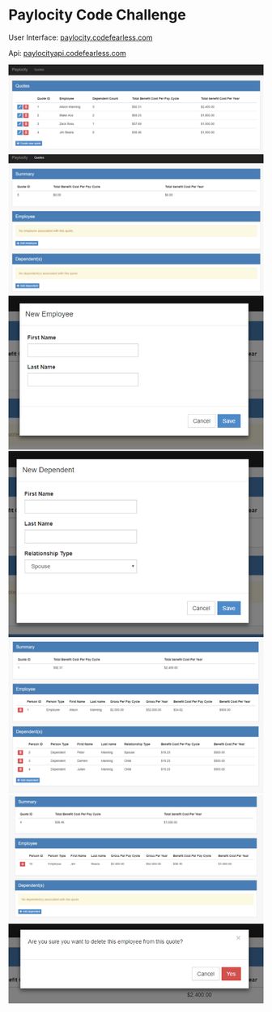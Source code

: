 <h1>Paylocity Code Challenge</h1>

User Interface: <a href="http://paylocity.codefearless.com">paylocity.codefearless.com</a>

Api: <a href="http://paylocityapi.codefearless.com">paylocityapi.codefearless.com</a>

<img src="https://github.com/mikerosol/paylocity/blob/master/ScreenShots/1.PNG"><br>
<img src="https://github.com/mikerosol/paylocity/blob/master/ScreenShots/2.PNG"><br>
<img src="https://github.com/mikerosol/paylocity/blob/master/ScreenShots/3.PNG"><br>
<img src="https://github.com/mikerosol/paylocity/blob/master/ScreenShots/4.PNG"><br>
<img src="https://github.com/mikerosol/paylocity/blob/master/ScreenShots/5.PNG"><br>
<img src="https://github.com/mikerosol/paylocity/blob/master/ScreenShots/6.PNG"><br>
<img src="https://github.com/mikerosol/paylocity/blob/master/ScreenShots/7.PNG"><br>

